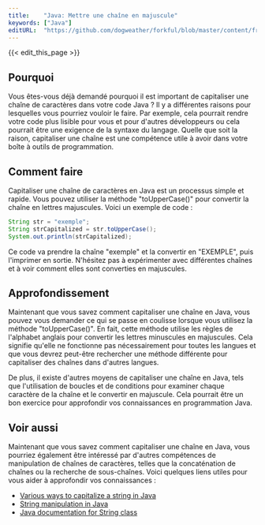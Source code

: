 ```yaml
---
title:    "Java: Mettre une chaîne en majuscule"
keywords: ["Java"]
editURL:  "https://github.com/dogweather/forkful/blob/master/content/fr/java/capitalizing-a-string.md"
---
```


{{< edit_this_page >}}

## Pourquoi

Vous êtes-vous déjà demandé pourquoi il est important de capitaliser une chaîne de caractères dans votre code Java ? Il y a différentes raisons pour lesquelles vous pourriez vouloir le faire. Par exemple, cela pourrait rendre votre code plus lisible pour vous et pour d'autres développeurs ou cela pourrait être une exigence de la syntaxe du langage. Quelle que soit la raison, capitaliser une chaîne est une compétence utile à avoir dans votre boîte à outils de programmation.

## Comment faire

Capitaliser une chaîne de caractères en Java est un processus simple et rapide. Vous pouvez utiliser la méthode "toUpperCase()" pour convertir la chaîne en lettres majuscules. Voici un exemple de code :

```Java
String str = "exemple";
String strCapitalized = str.toUpperCase();
System.out.println(strCapitalized);
```

Ce code va prendre la chaîne "exemple" et la convertir en "EXEMPLE", puis l'imprimer en sortie. N'hésitez pas à expérimenter avec différentes chaînes et à voir comment elles sont converties en majuscules.

## Approfondissement

Maintenant que vous savez comment capitaliser une chaîne en Java, vous pouvez vous demander ce qui se passe en coulisse lorsque vous utilisez la méthode "toUpperCase()". En fait, cette méthode utilise les règles de l'alphabet anglais pour convertir les lettres minuscules en majuscules. Cela signifie qu'elle ne fonctionne pas nécessairement pour toutes les langues et que vous devrez peut-être rechercher une méthode différente pour capitaliser des chaînes dans d'autres langues.

De plus, il existe d'autres moyens de capitaliser une chaîne en Java, tels que l'utilisation de boucles et de conditions pour examiner chaque caractère de la chaîne et le convertir en majuscule. Cela pourrait être un bon exercice pour approfondir vos connaissances en programmation Java.

## Voir aussi

Maintenant que vous savez comment capitaliser une chaîne en Java, vous pourriez également être intéressé par d'autres compétences de manipulation de chaînes de caractères, telles que la concaténation de chaînes ou la recherche de sous-chaînes. Voici quelques liens utiles pour vous aider à approfondir vos connaissances :

- [Various ways to capitalize a string in Java](https://www.baeldung.com/java-uppercase-string)
- [String manipulation in Java](https://www.tutorialspoint.com/java/java_string_split.htm)
- [Java documentation for String class](https://docs.oracle.com/javase/7/docs/api/java/lang/String.html)